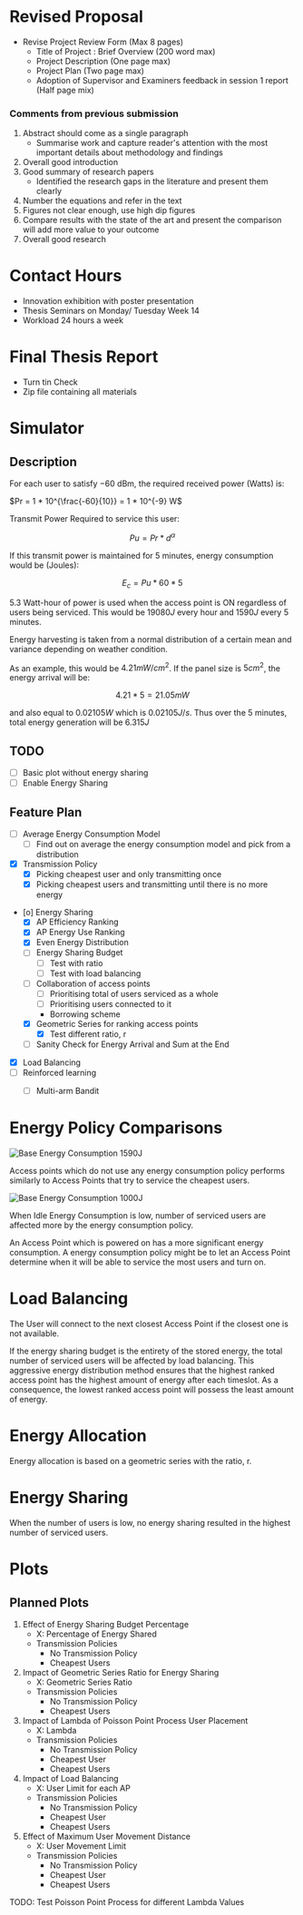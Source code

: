 # Revised Proposal
- Revise Project Review Form (Max 8 pages)
    - Title of Project : Brief Overview (200 word max)
    - Project Description (One page max)
    - Project Plan (Two page max)
    - Adoption of Supervisor and Examiners feedback in session 1 report (Half page mix)

### Comments from previous submission

1. Abstract should come as a single paragraph
    - Summarise work and capture reader's attention with the most important details about methodology and findings
2. Overall good introduction
3. Good summary of research papers
    -  Identified the research gaps in the literature and present them clearly
4. Number the equations and refer in the text
5. Figures not clear enough, use high dip figures
6. Compare results with the state of the art and present the comparison will add more value to your outcome
7. Overall good research

# Contact Hours
- Innovation exhibition with poster presentation
- Thesis Seminars on Monday/ Tuesday Week 14
- Workload 24 hours a week

# Final Thesis Report
- Turn tin Check
- Zip file containing all materials

# Simulator

## Description
For each user to satisfy $-60$ dBm, the required received power (Watts) is:

$Pr = 1 * 10^{\frac{-60}{10}} = 1 * 10^{-9} W$

Transmit Power Required to service this user:

$$Pu = Pr * d^{\alpha}$$

If this transmit power is maintained for 5 minutes, energy consumption would be (Joules):

$$E_c = Pu * 60 * 5$$

$5.3$ Watt-hour of power is used when the access point is ON regardless of users being serviced. This would be $19080 J$ every hour and $1590 J$ every 5 minutes.

Energy harvesting is taken from a normal distribution of a certain mean and variance depending on weather condition. 

As an example, this would be $4.21 mW/cm^2$.
If the panel size is $5 cm^2$, the energy arrival will be:

$$4.21 * 5 = 21.05 mW$$

and also equal to $0.02105 W$ which is $0.02105 J/s$. Thus over the 5 minutes, total energy generation will be $6.315 J$

## TODO
- [ ] Basic plot without energy sharing
- [ ] Enable Energy Sharing

## Feature Plan
- [ ] Average Energy Consumption Model
    - [ ] Find out on average the energy consumption model and pick from a distribution
- [x] Transmission Policy
    - [x] Picking cheapest user and only transmitting once
    - [x] Picking cheapest users and transmitting until there is no more energy
- [o] Energy Sharing
    - [X] AP Efficiency Ranking
    - [X] AP Energy Use Ranking
    - [X] Even Energy Distribution
    - [ ] Energy Sharing Budget
        - [ ] Test with ratio
        - [ ] Test with load balancing
    - [ ] Collaboration of access points
        - [ ] Prioritising total of users serviced as a whole
        - [ ] Prioritising users connected to it
        - Borrowing scheme
    - [X] Geometric Series for ranking access points
        - [X] Test different ratio, r
    - [ ] Sanity Check for Energy Arrival and Sum at the End
- [X] Load Balancing 
- [ ] Reinforced learning
    - [ ] Multi-arm Bandit


# Energy Policy Comparisons

![Base Energy Consumption 1590J](./images/ec-highbasic.png)

Access points which do not use any energy consumption policy performs similarly to Access Points that try to service the cheapest users.

![Base Energy Consumption 1000J](./images/ec-lowbasic.png)

When Idle Energy Consumption is low, number of serviced users are affected more by the energy consumption policy.

An Access Point which is powered on has a more significant energy consumption. A energy consumption policy might be to let an Access Point determine when it will be able to service the most users and turn on.

# Load Balancing

The User will connect to the next closest Access Point if the closest one is not available.

If the energy sharing budget is the entirety of the stored energy, the total number of serviced users will be affected by load balancing. This aggressive energy distribution method ensures that the highest ranked access point has the highest amount of energy after each timeslot. As a consequence, the lowest ranked access point will possess the least amount of energy.

# Energy Allocation

Energy allocation is based on a geometric series with the ratio, r.

# Energy Sharing

When the number of users is low, no energy sharing resulted in the highest number of serviced users.

# Plots

## Planned Plots

1. Effect of Energy Sharing Budget Percentage
    - X: Percentage of Energy Shared
    - Transmission Policies
        - No Transmission Policy
        - Cheapest Users
2. Impact of Geometric Series Ratio for Energy Sharing
    - X: Geometric Series Ratio
    - Transmission Policies
        - No Transmission Policy
        - Cheapest Users
3. Impact of Lambda of Poisson Point Process User Placement
    - X: Lambda
    - Transmission Policies
        - No Transmission Policy
        - Cheapest User
        - Cheapest Users
4. Impact of Load Balancing
    - X: User Limit for each AP
    - Transmission Policies
        - No Transmission Policy
        - Cheapest User
        - Cheapest Users
5. Effect of Maximum User Movement Distance
    - X: User Movement Limit
    - Transmission Policies
        - No Transmission Policy
        - Cheapest User
        - Cheapest Users

TODO: Test Poisson Point Process for different Lambda Values
    

        


